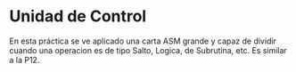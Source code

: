 # Unidad de Control

En esta práctica se ve aplicado una carta ASM grande y capaz de dividir cuando una operacion es de tipo Salto, Logica, de Subrutina, etc.
Es similar a la P12.
